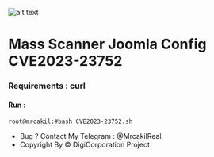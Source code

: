 ![alt text]([https://i.ibb.co/5xkQQ25/screenshot.jpg](https://i.ibb.co/5xkQQ25/screenshot.jpg))
# Mass Scanner Joomla Config CVE2023-23752
### Requirements : curl
#### Run : 
```
root@mrcakil:#bash CVE2023-23752.sh

```

* Bug ? Contact My Telegram : @MrcakilReal
* Copyright By &copy; DigiCorporation Project 
